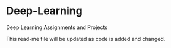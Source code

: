 # Deep-Learning
Deep Learning Assignments and Projects

This read-me file will be updated as code is added and changed.

